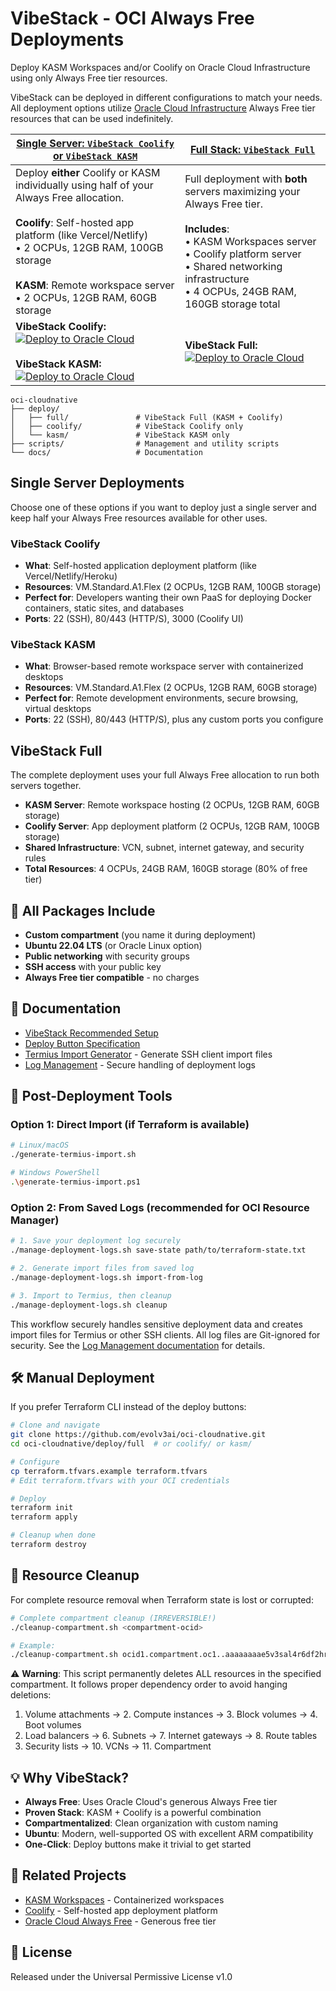 # VibeStack - OCI Always Free Deployments

Deploy KASM Workspaces and/or Coolify on Oracle Cloud Infrastructure using only Always Free tier resources.

VibeStack can be deployed in different configurations to match your needs. All deployment options utilize [Oracle Cloud Infrastructure][oci] Always Free tier resources that can be used indefinitely.

| [Single Server: `VibeStack Coolify` or `VibeStack KASM`](#single-server-deployments) | [Full Stack: `VibeStack Full`](#vibestack-full) |
|---|---|
| Deploy **either** Coolify or KASM individually using half of your Always Free allocation. <br/><br/> **Coolify**: Self-hosted app platform (like Vercel/Netlify) <br/> • 2 OCPUs, 12GB RAM, 100GB storage <br/><br/> **KASM**: Remote workspace server <br/> • 2 OCPUs, 12GB RAM, 60GB storage | Full deployment with **both** servers maximizing your Always Free tier. <br/><br/> **Includes**: <br/> • KASM Workspaces server <br/> • Coolify platform server <br/> • Shared networking infrastructure <br/> • 4 OCPUs, 24GB RAM, 160GB storage total |
| **VibeStack Coolify:** [![Deploy to Oracle Cloud](https://oci-resourcemanager-plugin.plugins.oci.oraclecloud.com/latest/deploy-to-oracle-cloud.svg)](https://cloud.oracle.com/resourcemanager/stacks/create?zipUrl=https://github.com/evolv3ai/oci-cloudnative/releases/latest/download/vibestack-coolify.zip) <br/><br/> **VibeStack KASM:** [![Deploy to Oracle Cloud](https://oci-resourcemanager-plugin.plugins.oci.oraclecloud.com/latest/deploy-to-oracle-cloud.svg)](https://cloud.oracle.com/resourcemanager/stacks/create?zipUrl=https://github.com/evolv3ai/oci-cloudnative/releases/latest/download/vibestack-kasm.zip) | **VibeStack Full:** [![Deploy to Oracle Cloud](https://oci-resourcemanager-plugin.plugins.oci.oraclecloud.com/latest/deploy-to-oracle-cloud.svg)](https://cloud.oracle.com/resourcemanager/stacks/create?zipUrl=https://github.com/evolv3ai/oci-cloudnative/releases/latest/download/vibestack-full.zip) |

```text
oci-cloudnative
├── deploy/
│   ├── full/               # VibeStack Full (KASM + Coolify)
│   ├── coolify/            # VibeStack Coolify only
│   └── kasm/               # VibeStack KASM only
├── scripts/                # Management and utility scripts
└── docs/                   # Documentation
```

[oci]: https://cloud.oracle.com

## Single Server Deployments

Choose one of these options if you want to deploy just a single server and keep half your Always Free resources available for other uses.

### VibeStack Coolify
- **What**: Self-hosted application deployment platform (like Vercel/Netlify/Heroku)
- **Resources**: VM.Standard.A1.Flex (2 OCPUs, 12GB RAM, 100GB storage)
- **Perfect for**: Developers wanting their own PaaS for deploying Docker containers, static sites, and databases
- **Ports**: 22 (SSH), 80/443 (HTTP/S), 3000 (Coolify UI)

### VibeStack KASM
- **What**: Browser-based remote workspace server with containerized desktops
- **Resources**: VM.Standard.A1.Flex (2 OCPUs, 12GB RAM, 60GB storage)
- **Perfect for**: Remote development environments, secure browsing, virtual desktops
- **Ports**: 22 (SSH), 80/443 (HTTP/S), plus any custom ports you configure

## VibeStack Full

The complete deployment uses your full Always Free allocation to run both servers together.

- **KASM Server**: Remote workspace hosting (2 OCPUs, 12GB RAM, 60GB storage)
- **Coolify Server**: App deployment platform (2 OCPUs, 12GB RAM, 100GB storage)
- **Shared Infrastructure**: VCN, subnet, internet gateway, and security rules
- **Total Resources**: 4 OCPUs, 24GB RAM, 160GB storage (80% of free tier)

## 🔧 All Packages Include

- **Custom compartment** (you name it during deployment)
- **Ubuntu 22.04 LTS** (or Oracle Linux option)
- **Public networking** with security groups
- **SSH access** with your public key
- **Always Free tier compatible** - no charges

## 📖 Documentation

- [VibeStack Recommended Setup](docs/oci-vibestack-recommended-setup.md)
- [Deploy Button Specification](docs/deploy-button-specification.md)
- [Termius Import Generator](docs/termius-import.md) - Generate SSH client import files
- [Log Management](docs/log-management.md) - Secure handling of deployment logs

## 🔧 Post-Deployment Tools

### Option 1: Direct Import (if Terraform is available)

```bash
# Linux/macOS
./generate-termius-import.sh

# Windows PowerShell
.\generate-termius-import.ps1
```

### Option 2: From Saved Logs (recommended for OCI Resource Manager)

```bash
# 1. Save your deployment log securely
./manage-deployment-logs.sh save-state path/to/terraform-state.txt

# 2. Generate import files from saved log
./manage-deployment-logs.sh import-from-log

# 3. Import to Termius, then cleanup
./manage-deployment-logs.sh cleanup
```

This workflow securely handles sensitive deployment data and creates import files for Termius or other SSH clients. All log files are Git-ignored for security. See the [Log Management documentation](docs/log-management.md) for details.

## 🛠️ Manual Deployment

If you prefer Terraform CLI instead of the deploy buttons:

```bash
# Clone and navigate
git clone https://github.com/evolv3ai/oci-cloudnative.git
cd oci-cloudnative/deploy/full  # or coolify/ or kasm/

# Configure
cp terraform.tfvars.example terraform.tfvars
# Edit terraform.tfvars with your OCI credentials

# Deploy
terraform init
terraform apply

# Cleanup when done
terraform destroy
```

## 🧹 Resource Cleanup

For complete resource removal when Terraform state is lost or corrupted:

```bash
# Complete compartment cleanup (IRREVERSIBLE!)
./cleanup-compartment.sh <compartment-ocid>

# Example:
./cleanup-compartment.sh ocid1.compartment.oc1..aaaaaaaae5v3sal4r6df2hrucviwerue5k3trdiln5buhh7wggjjgw2f7wua
```

⚠️ **Warning**: This script permanently deletes ALL resources in the specified compartment. It follows proper dependency order to avoid hanging deletions:

1. Volume attachments → 2. Compute instances → 3. Block volumes → 4. Boot volumes
5. Load balancers → 6. Subnets → 7. Internet gateways → 8. Route tables
9. Security lists → 10. VCNs → 11. Compartment

## 💡 Why VibeStack?

- **Always Free**: Uses Oracle Cloud's generous Always Free tier
- **Proven Stack**: KASM + Coolify is a powerful combination
- **Compartmentalized**: Clean organization with custom naming
- **Ubuntu**: Modern, well-supported OS with excellent ARM compatibility
- **One-Click**: Deploy buttons make it trivial to get started

## 🔗 Related Projects

- [KASM Workspaces](https://kasmweb.com/) - Containerized workspaces
- [Coolify](https://coolify.io/) - Self-hosted app deployment platform
- [Oracle Cloud Always Free](https://www.oracle.com/cloud/free/) - Generous free tier

## 📄 License

Released under the Universal Permissive License v1.0